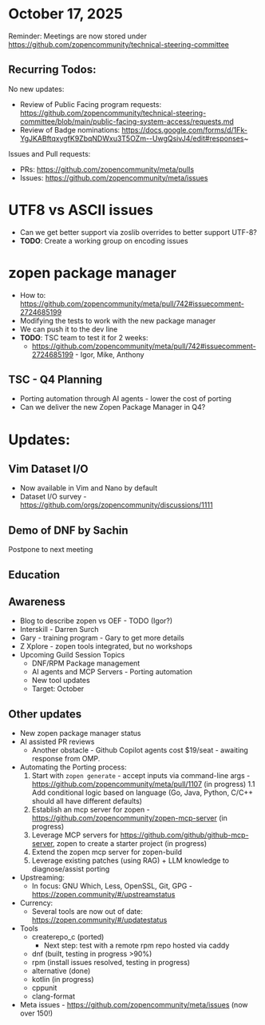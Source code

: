# October 17, 2025
Reminder: Meetings are now stored under https://github.com/zopencommunity/technical-steering-committee

## Recurring Todos:
No new updates:
* Review of Public Facing program requests: https://github.com/zopencommunity/technical-steering-committee/blob/main/public-facing-system-access/requests.md
* Review of Badge nominations: https://docs.google.com/forms/d/1Fk-YgJKABftqxygfK9ZbqNDWxu3T5OZm--UwgQsivJ4/edit#responses~
  
Issues and Pull requests:
* PRs: https://github.com/zopencommunity/meta/pulls
* Issues: https://github.com/zopencommunity/meta/issues

# UTF8 vs ASCII issues
* Can we get better support via zoslib overrides to better support UTF-8?
* **TODO**: Create a working group on encoding issues

# zopen package manager
* How to: https://github.com/zopencommunity/meta/pull/742#issuecomment-2724685199
* Modifying the tests to work with the new package manager 
* We can push it to the dev line
* **TODO**: TSC team to test it for 2 weeks:
  * https://github.com/zopencommunity/meta/pull/742#issuecomment-2724685199 - Igor, Mike, Anthony

## TSC - Q4 Planning
* Porting automation through AI agents - lower the cost of porting
* Can we deliver the new Zopen Package Manager in Q4?

# Updates:

## Vim Dataset I/O
* Now available in Vim and Nano by default
* Dataset I/O survey - https://github.com/orgs/zopencommunity/discussions/1111

## Demo of DNF by Sachin
Postpone to next meeting

## Education


## Awareness
* Blog to describe zopen vs OEF - TODO (Igor?)
* Interskill - Darren Surch
* Gary - training program - Gary to get more details
* Z Xplore - zopen tools integrated, but no workshops
* Upcoming Guild Session Topics
  * DNF/RPM Package management
  * AI agents and MCP Servers - Porting automation
  * New tool updates
  * Target: October
 
## Other updates
* New zopen package manager status
* AI assisted PR reviews
  * Another obstacle - Github Copilot agents cost $19/seat - awaiting response from OMP.
* Automating the Porting process:
  1. Start with `zopen generate` - accept inputs via command-line args - https://github.com/zopencommunity/meta/pull/1107 (in progress)
  1.1 Add conditional logic based on language (Go, Java, Python, C/C++ should all have different defaults)
  2. Establish an mcp server for zopen - https://github.com/zopencommunity/zopen-mcp-server  (in progress)
  3. Leverage MCP servers for https://github.com/github/github-mcp-server, zopen to create a starter project  (in progress)
  4. Extend the zopen mcp server for zopen-build 
  5. Leverage existing patches (using RAG) + LLM knowledge to diagnose/assist porting
* Upstreaming:
  * In focus: GNU Which, Less, OpenSSL, Git, GPG - https://zopen.community/#/upstreamstatus
* Currency:
  * Several tools are now out of date: https://zopen.community/#/updatestatus 
* Tools
  * createrepo_c (ported)
    * Next step: test with a remote rpm repo hosted via caddy
  * dnf (built, testing in progress >90%)
  * rpm (install issues resolved, testing in progress)
  * alternative (done)
  * kotlin (in progress)
  * cppunit
  * clang-format
* Meta issues - https://github.com/zopencommunity/meta/issues (now over 150!)
